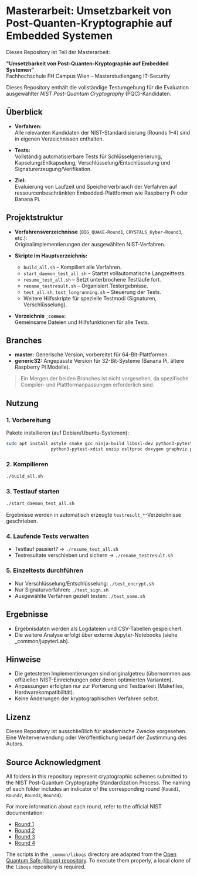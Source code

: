 # Masterarbeit: Umsetzbarkeit von Post-Quanten-Kryptographie auf Embedded Systemen

Dieses Repository ist Teil der Masterarbeit:

**"Umsetzbarkeit von Post-Quanten-Kryptographie auf Embedded Systemen"**  
Fachhochschule FH Campus Wien – Masterstudiengang IT-Security

Dieses Repository enthält die vollständige Testumgebung für die Evaluation ausgewählter *NIST Post-Quantum Cryptography* (PQC)-Kandidaten.

## Überblick

- **Verfahren:**  
  Alle relevanten Kandidaten der NIST-Standardisierung (Rounds 1–4) sind in eigenen Verzeichnissen enthalten.

- **Tests:**  
  Vollständig automatisierbare Tests für Schlüsselgenerierung, Kapselung/Entkapselung, Verschlüsselung/Entschlüsselung und Signaturerzeugung/Verifikation.

- **Ziel:**  
  Evaluierung von Laufzeit und Speicherverbrauch der Verfahren auf ressourcenbeschränkten Embedded-Plattformen wie Raspberry Pi oder Banana Pi.

## Projektstruktur

- **Verfahrensverzeichnisse** (`BIG_QUAKE-Round1`, `CRYSTALS_Kyber-Round3`, etc.):  
  Originalimplementierungen der ausgewählten NIST-Verfahren.

- **Skripte im Hauptverzeichnis:**
    - `build_all.sh` – Kompiliert alle Verfahren.
    - `start_daemon_test_all.sh` – Startet vollautomatische Langzeittests.
    - `resume_test_all.sh` – Setzt unterbrochene Testläufe fort.
    - `rename_testresult.sh` – Organisiert Testergebnisse.
    - `test_all.sh`, `test_longrunning.sh` – Steuerung der Tests.
    - Weitere Hilfsskripte für spezielle Testmodi (Signaturen, Verschlüsselung).

- **Verzeichnis `_common`:**  
  Gemeinsame Dateien und Hilfsfunktionen für alle Tests.

## Branches

- **master:** Generische Version, vorbereitet für 64-Bit-Plattformen.
- **generic32:** Angepasste Version für 32-Bit-Systeme (Banana Pi, ältere Raspberry Pi Modelle).

> Ein Mergen der beiden Branches ist nicht vorgesehen, da spezifische Compiler- und Plattformanpassungen erforderlich sind.

## Nutzung

### 1. Vorbereitung

Pakete installieren (auf Debian/Ubuntu-Systemen):

```bash
sudo apt install astyle cmake gcc ninja-build libssl-dev python3-pytest \
                 python3-pytest-xdist unzip xsltproc doxygen graphviz python3-yaml valgrind
```

### 2. Kompilieren

```bash
./build_all.sh
```

### 3. Testlauf starten

```bash
./start_daemon_test_all.sh
```

Ergebnisse werden in automatisch erzeugte `testresult_*`-Verzeichnisse geschrieben.

### 4. Laufende Tests verwalten

- Testlauf pausiert?  → `./resume_test_all.sh`
- Testresultate verschieben und sichern  → `./rename_testresult.sh`

### 5. Einzeltests durchführen

- Nur Verschlüsselung/Entschlüsselung: `./test_encrypt.sh`
- Nur Signaturverfahren: `./test_sign.sh`
- Ausgewählte Verfahren gezielt testen: `./test_some.sh`

## Ergebnisse

- Ergebnisdaten werden als Logdateien und CSV-Tabellen gespeichert.
- Die weitere Analyse erfolgt über externe Jupyter-Notebooks (siehe _common/jupyterLab). 

## Hinweise

- Die getesteten Implementierungen sind originalgetreu (übernommen aus offiziellen NIST-Einreichungen oder deren optimierten Varianten).
- Anpassungen erfolgten nur zur Portierung und Testbarkeit (Makefiles, Hardwarekompatibilität).
- Keine Änderungen der kryptographischen Verfahren selbst.

## Lizenz

Dieses Repository ist ausschließlich für akademische Zwecke vorgesehen. Eine Weiterverwendung oder Veröffentlichung bedarf der Zustimmung des Autors.


## Source Acknowledgment

All folders in this repository represent cryptographic schemes submitted to the NIST Post-Quantum Cryptography Standardization Process. The naming of each folder includes an indicator of the corresponding round (`Round1`, `Round2`, `Round3`, `Round4`).

For more information about each round, refer to the official NIST documentation:
- [Round 1](https://csrc.nist.gov/Projects/post-quantum-cryptography/post-quantum-cryptography-standardization/round-1-submissions)
- [Round 2](https://csrc.nist.gov/Projects/post-quantum-cryptography/post-quantum-cryptography-standardization/round-2-submissions)
- [Round 3](https://csrc.nist.gov/Projects/post-quantum-cryptography/post-quantum-cryptography-standardization/round-3-submissions)
- [Round 4](https://csrc.nist.gov/Projects/post-quantum-cryptography/round-4-submissions)

The scripts in the `_common/liboqs` directory are adapted from the [Open Quantum Safe (liboqs) repository](https://github.com/open-quantum-safe/liboqs). To execute them properly, a local clone of the `liboqs` repository is required.